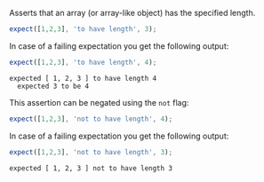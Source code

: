 Asserts that an array (or array-like object) has the specified length.

```javascript
expect([1,2,3], 'to have length', 3);
```

In case of a failing expectation you get the following output:

```javascript
expect([1,2,3], 'to have length', 4);
```

```output
expected [ 1, 2, 3 ] to have length 4
  expected 3 to be 4
```

This assertion can be negated using the `not` flag:

```javascript
expect([1,2,3], 'not to have length', 4);
```

In case of a failing expectation you get the following output:

```javascript
expect([1,2,3], 'not to have length', 3);
```

```output
expected [ 1, 2, 3 ] not to have length 3
```
